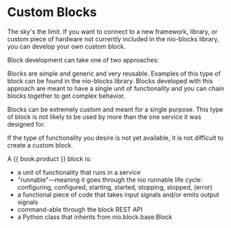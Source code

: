 # Custom Blocks

The sky's the limit. If you want to connect to a new framework, library, or custom piece of hardware not currently included in the nio-blocks library, you can develop your own custom block.

Block development can take one of two approaches:

Blocks are simple and generic and very reusable. Examples of this type of block can be found in the nio-blocks library. Blocks developed with this approach are meant to have a single unit of functionality and you can chain blocks together to get complex behavior.

Blocks can be extremely custom and meant for a single purpose. This type of block is not likely to be used by more than the one service it was designed for.

If the type of functionality you desire is not yet available, it is not difficult to create a custom block.

A {{ book.product }} block is:
- a unit of functionality that runs in a service
- "runnable"—meaning it goes through the nio runnable life cycle: configuring, configured, starting, started, stopping, stopped, (error)
- a functional piece of code that takes input signals and/or emits output signals
- command-able through the block REST API
- a Python class that inherits from nio.block.base.Block
